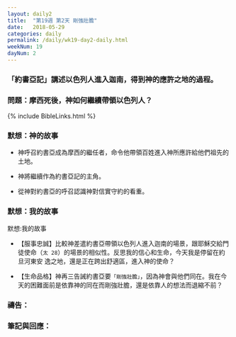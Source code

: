 ```yaml
---
layout: daily2
title:  "第19週 第2天 剛強壯膽"
date:   2018-05-29
categories: daily
permalink: /daily/wk19-day2-daily.html
weekNum: 19
dayNum: 2
---
```


### 「約書亞記」講述以色列人進入迦南，得到神的應許之地的過程。

### 問題：摩西死後，神如何繼續帶領以色列人？

{% include BibleLinks.html %}

### 默想：神的故事 
+ 神呼召約書亞成為摩西的繼任者，命令他帶領百姓進入神所應許給他們祖先的土地。

+ 神將繼續作為約書亞記的主角。

+ 從神對約書亞的呼召認識神對信實守約的看重。

### 默想：我的故事 
默想:我的故事
+ 【服事忠誠】比較神差遣約書亞帶領以色列人進入迦南的場景，跟耶穌交給門徒使命（`太 28`）的場景的相似性。反思我的信心和生命，今天我是停留在約旦河東安
逸之地，還是正在跨出舒適區，進入神的使命？

+ 【生命品格】神再三告誡約書亞要`「剛強壯膽」`，因為神會與他們同在。我在今天的困難面前是依靠神的同在而剛強壯膽，還是依靠人的想法而退縮不前？ 

### 禱告：

### 筆記與回應：
